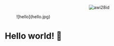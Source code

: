 <p align="end">
<img src="https://komarev.com/ghpvc/?username=awi28id&label=Profile%20views&color=0e75b6&style=flat" alt="awi28id" />
</p>

<p align="center">
  ![hello](hello.jpg)
</p>
<h1 align="center">Hello world! 👋</h1>
